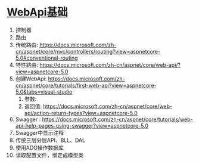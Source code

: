 # [WebApi基础](https://docs.microsoft.com/zh-cn/aspnet/core/web-api/?view=aspnetcore-5.0)

1. 控制器
1. 路由
2. 传统路由: https://docs.microsoft.com/zh-cn/aspnet/core/mvc/controllers/routing?view=aspnetcore-5.0#conventional-routing
3. 特性路由: https://docs.microsoft.com/zh-cn/aspnet/core/web-api/?view=aspnetcore-5.0
4. 创建WebApi: https://docs.microsoft.com/zh-cn/aspnet/core/tutorials/first-web-api?view=aspnetcore-5.0&tabs=visual-studio
   1. 参数:
   2. 返回值: https://docs.microsoft.com/zh-cn/aspnet/core/web-api/action-return-types?view=aspnetcore-5.0
5. Swagger : https://docs.microsoft.com/zh-cn/aspnet/core/tutorials/web-api-help-pages-using-swagger?view=aspnetcore-5.0
6. Swagger中显示注释
7. 传统三层分层API、BLL、DAL
8. 使用ADO操作数据库
9. 读取配置文件，绑定成模型类